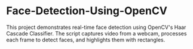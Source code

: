 # Face-Detection-Using-OpenCV
This project demonstrates real-time face detection using OpenCV's Haar Cascade Classifier. The script captures video from a webcam, processes each frame to detect faces, and highlights them with rectangles.
